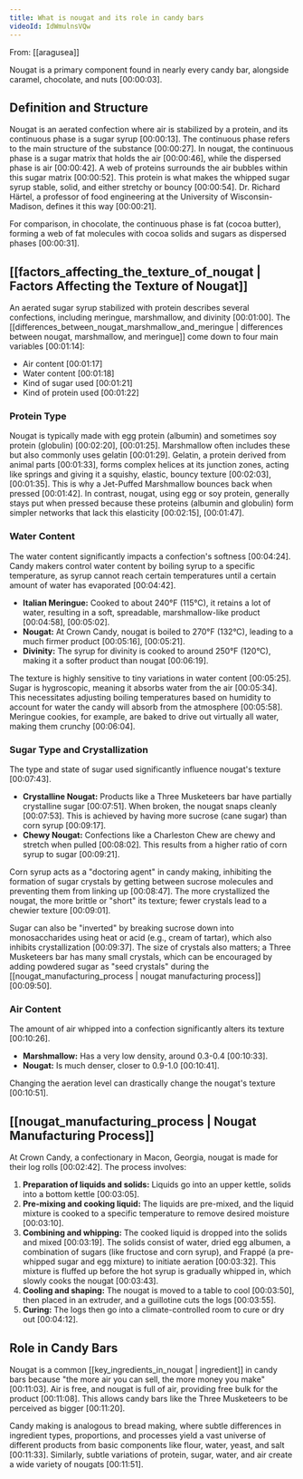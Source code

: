 ```yaml
---
title: What is nougat and its role in candy bars
videoId: IdWmulnsVQw
---
```


From: [[aragusea]] <br/> 

Nougat is a primary component found in nearly every candy bar, alongside caramel, chocolate, and nuts <a class="yt-timestamp" data-t="00:00:03">[00:00:03]</a>.

## Definition and Structure

Nougat is an aerated confection where air is stabilized by a protein, and its continuous phase is a sugar syrup <a class="yt-timestamp" data-t="00:00:13">[00:00:13]</a>. The continuous phase refers to the main structure of the substance <a class="yt-timestamp" data-t="00:00:27">[00:00:27]</a>. In nougat, the continuous phase is a sugar matrix that holds the air <a class="yt-timestamp" data-t="00:00:46">[00:00:46]</a>, while the dispersed phase is air <a class="yt-timestamp" data-t="00:00:42">[00:00:42]</a>. A web of proteins surrounds the air bubbles within this sugar matrix <a class="yt-timestamp" data-t="00:00:52">[00:00:52]</a>. This protein is what makes the whipped sugar syrup stable, solid, and either stretchy or bouncy <a class="yt-timestamp" data-t="00:00:54">[00:00:54]</a>. Dr. Richard Härtel, a professor of food engineering at the University of Wisconsin-Madison, defines it this way <a class="yt-timestamp" data-t="00:00:21">[00:00:21]</a>.

For comparison, in chocolate, the continuous phase is fat (cocoa butter), forming a web of fat molecules with cocoa solids and sugars as dispersed phases <a class="yt-timestamp" data-t="00:00:31">[00:00:31]</a>.

## [[factors_affecting_the_texture_of_nougat | Factors Affecting the Texture of Nougat]]

An aerated sugar syrup stabilized with protein describes several confections, including meringue, marshmallow, and divinity <a class="yt-timestamp" data-t="00:01:00">[00:01:00]</a>. The [[differences_between_nougat_marshmallow_and_meringue | differences between nougat, marshmallow, and meringue]] come down to four main variables <a class="yt-timestamp" data-t="00:01:14">[00:01:14]</a>:
*   Air content <a class="yt-timestamp" data-t="00:01:17">[00:01:17]</a>
*   Water content <a class="yt-timestamp" data-t="00:01:18">[00:01:18]</a>
*   Kind of sugar used <a class="yt-timestamp" data-t="00:01:21">[00:01:21]</a>
*   Kind of protein used <a class="yt-timestamp" data-t="00:01:22">[00:01:22]</a>

### Protein Type

Nougat is typically made with egg protein (albumin) and sometimes soy protein (globulin) <a class="yt-timestamp" data-t="00:02:20">[00:02:20]</a>, <a class="yt-timestamp" data-t="00:01:25">[00:01:25]</a>. Marshmallow often includes these but also commonly uses gelatin <a class="yt-timestamp" data-t="00:01:29">[00:01:29]</a>. Gelatin, a protein derived from animal parts <a class="yt-timestamp" data-t="00:01:33">[00:01:33]</a>, forms complex helices at its junction zones, acting like springs and giving it a squishy, elastic, bouncy texture <a class="yt-timestamp" data-t="00:02:03">[00:02:03]</a>, <a class="yt-timestamp" data-t="00:01:35">[00:01:35]</a>. This is why a Jet-Puffed Marshmallow bounces back when pressed <a class="yt-timestamp" data-t="00:01:42">[00:01:42]</a>. In contrast, nougat, using egg or soy protein, generally stays put when pressed because these proteins (albumin and globulin) form simpler networks that lack this elasticity <a class="yt-timestamp" data-t="00:02:15">[00:02:15]</a>, <a class="yt-timestamp" data-t="00:01:47">[00:01:47]</a>.

### Water Content

The water content significantly impacts a confection's softness <a class="yt-timestamp" data-t="00:04:24">[00:04:24]</a>. Candy makers control water content by boiling syrup to a specific temperature, as syrup cannot reach certain temperatures until a certain amount of water has evaporated <a class="yt-timestamp" data-t="00:04:42">[00:04:42]</a>.

*   **Italian Meringue:** Cooked to about 240°F (115°C), it retains a lot of water, resulting in a soft, spreadable, marshmallow-like product <a class="yt-timestamp" data-t="00:04:58">[00:04:58]</a>, <a class="yt-timestamp" data-t="00:05:02">[00:05:02]</a>.
*   **Nougat:** At Crown Candy, nougat is boiled to 270°F (132°C), leading to a much firmer product <a class="yt-timestamp" data-t="00:05:16">[00:05:16]</a>, <a class="yt-timestamp" data-t="00:05:21">[00:05:21]</a>.
*   **Divinity:** The syrup for divinity is cooked to around 250°F (120°C), making it a softer product than nougat <a class="yt-timestamp" data-t="00:06:19">[00:06:19]</a>.

The texture is highly sensitive to tiny variations in water content <a class="yt-timestamp" data-t="00:05:25">[00:05:25]</a>. Sugar is hygroscopic, meaning it absorbs water from the air <a class="yt-timestamp" data-t="00:05:34">[00:05:34]</a>. This necessitates adjusting boiling temperatures based on humidity to account for water the candy will absorb from the atmosphere <a class="yt-timestamp" data-t="00:05:58">[00:05:58]</a>. Meringue cookies, for example, are baked to drive out virtually all water, making them crunchy <a class="yt-timestamp" data-t="00:06:04">[00:06:04]</a>.

### Sugar Type and Crystallization

The type and state of sugar used significantly influence nougat's texture <a class="yt-timestamp" data-t="00:07:43">[00:07:43]</a>.
*   **Crystalline Nougat:** Products like a Three Musketeers bar have partially crystalline sugar <a class="yt-timestamp" data-t="00:07:51">[00:07:51]</a>. When broken, the nougat snaps cleanly <a class="yt-timestamp" data-t="00:07:53">[00:07:53]</a>. This is achieved by having more sucrose (cane sugar) than corn syrup <a class="yt-timestamp" data-t="00:09:17">[00:09:17]</a>.
*   **Chewy Nougat:** Confections like a Charleston Chew are chewy and stretch when pulled <a class="yt-timestamp" data-t="00:08:02">[00:08:02]</a>. This results from a higher ratio of corn syrup to sugar <a class="yt-timestamp" data-t="00:09:21">[00:09:21]</a>.

Corn syrup acts as a "doctoring agent" in candy making, inhibiting the formation of sugar crystals by getting between sucrose molecules and preventing them from linking up <a class="yt-timestamp" data-t="00:08:47">[00:08:47]</a>. The more crystallized the nougat, the more brittle or "short" its texture; fewer crystals lead to a chewier texture <a class="yt-timestamp" data-t="00:09:01">[00:09:01]</a>.

Sugar can also be "inverted" by breaking sucrose down into monosaccharides using heat or acid (e.g., cream of tartar), which also inhibits crystallization <a class="yt-timestamp" data-t="00:09:37">[00:09:37]</a>. The size of crystals also matters; a Three Musketeers bar has many small crystals, which can be encouraged by adding powdered sugar as "seed crystals" during the [[nougat_manufacturing_process | nougat manufacturing process]] <a class="yt-timestamp" data-t="00:09:50">[00:09:50]</a>.

### Air Content

The amount of air whipped into a confection significantly alters its texture <a class="yt-timestamp" data-t="00:10:26">[00:10:26]</a>.
*   **Marshmallow:** Has a very low density, around 0.3-0.4 <a class="yt-timestamp" data-t="00:10:33">[00:10:33]</a>.
*   **Nougat:** Is much denser, closer to 0.9-1.0 <a class="yt-timestamp" data-t="00:10:41">[00:10:41]</a>.

Changing the aeration level can drastically change the nougat's texture <a class="yt-timestamp" data-t="00:10:51">[00:10:51]</a>.

## [[nougat_manufacturing_process | Nougat Manufacturing Process]]

At Crown Candy, a confectionary in Macon, Georgia, nougat is made for their log rolls <a class="yt-timestamp" data-t="00:02:42">[00:02:42]</a>. The process involves:
1.  **Preparation of liquids and solids:** Liquids go into an upper kettle, solids into a bottom kettle <a class="yt-timestamp" data-t="00:03:05">[00:03:05]</a>.
2.  **Pre-mixing and cooking liquid:** The liquids are pre-mixed, and the liquid mixture is cooked to a specific temperature to remove desired moisture <a class="yt-timestamp" data-t="00:03:10">[00:03:10]</a>.
3.  **Combining and whipping:** The cooked liquid is dropped into the solids and mixed <a class="yt-timestamp" data-t="00:03:19">[00:03:19]</a>. The solids consist of water, dried egg albumen, a combination of sugars (like fructose and corn syrup), and Frappé (a pre-whipped sugar and egg mixture) to initiate aeration <a class="yt-timestamp" data-t="00:03:32">[00:03:32]</a>. This mixture is fluffed up before the hot syrup is gradually whipped in, which slowly cooks the nougat <a class="yt-timestamp" data-t="00:03:43">[00:03:43]</a>.
4.  **Cooling and shaping:** The nougat is moved to a table to cool <a class="yt-timestamp" data-t="00:03:50">[00:03:50]</a>, then placed in an extruder, and a guillotine cuts the logs <a class="yt-timestamp" data-t="00:03:55">[00:03:55]</a>.
5.  **Curing:** The logs then go into a climate-controlled room to cure or dry out <a class="yt-timestamp" data-t="00:04:12">[00:04:12]</a>.

## Role in Candy Bars

Nougat is a common [[key_ingredients_in_nougat | ingredient]] in candy bars because "the more air you can sell, the more money you make" <a class="yt-timestamp" data-t="00:11:03">[00:11:03]</a>. Air is free, and nougat is full of air, providing free bulk for the product <a class="yt-timestamp" data-t="00:11:08">[00:11:08]</a>. This allows candy bars like the Three Musketeers to be perceived as bigger <a class="yt-timestamp" data-t="00:11:20">[00:11:20]</a>.

Candy making is analogous to bread making, where subtle differences in ingredient types, proportions, and processes yield a vast universe of different products from basic components like flour, water, yeast, and salt <a class="yt-timestamp" data-t="00:11:33">[00:11:33]</a>. Similarly, subtle variations of protein, sugar, water, and air create a wide variety of nougats <a class="yt-timestamp" data-t="00:11:51">[00:11:51]</a>.